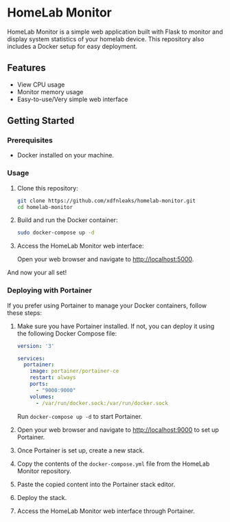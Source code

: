 # HomeLab Monitor

HomeLab Monitor is a simple web application built with Flask to monitor and display system statistics of your homelab device. This repository also includes a Docker setup for easy deployment.

## Features

- View CPU usage
- Monitor memory usage
- Easy-to-use/Very simple web interface

## Getting Started

### Prerequisites

- Docker installed on your machine.

### Usage

1. Clone this repository:

    ```bash
    git clone https://github.com/xdfnleaks/homelab-monitor.git
    cd homelab-monitor
    ```

2. Build and run the Docker container:

    ```bash
    sudo docker-compose up -d
    ```

3. Access the HomeLab Monitor web interface:

    Open your web browser and navigate to [http://localhost:5000](http://localhost:5000).

And now your all set!

### Deploying with Portainer

If you prefer using Portainer to manage your Docker containers, follow these steps:

1. Make sure you have Portainer installed. If not, you can deploy it using the following Docker Compose file:

    ```yaml
    version: '3'

    services:
      portainer:
        image: portainer/portainer-ce
        restart: always
        ports:
          - "9000:9000"
        volumes:
          - /var/run/docker.sock:/var/run/docker.sock
    ```

    Run `docker-compose up -d` to start Portainer.

2. Open your web browser and navigate to [http://localhost:9000](http://localhost:9000) to set up Portainer.

3. Once Portainer is set up, create a new stack.

4. Copy the contents of the `docker-compose.yml` file from the HomeLab Monitor repository.

5. Paste the copied content into the Portainer stack editor.

6. Deploy the stack.

7. Access the HomeLab Monitor web interface through Portainer.
